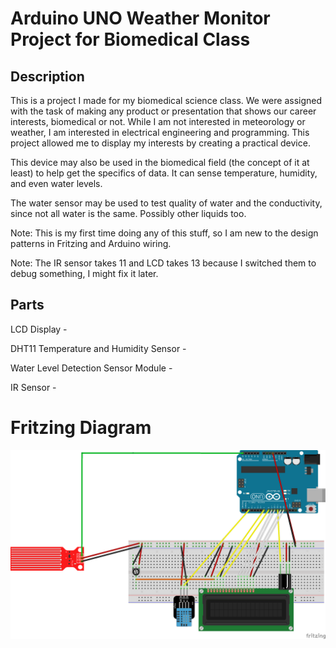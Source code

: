 # **Arduino UNO Weather Monitor Project for Biomedical Class**

## Description

This is a project I made for my biomedical science class. We were assigned with the task of making any product or presentation that shows our career interests, biomedical or not. While I am not interested in meteorology or weather, I am interested in electrical engineering and programming. This project allowed me to display my interests by creating a practical device. 

This device may also be used in the biomedical field (the concept of it at least) to help get the specifics of data. It can sense temperature, humidity, and even water levels.

The water sensor may be used to test quality of water and the conductivity, since not all water is the same. Possibly other liquids too.

Note: This is my first time doing any of this stuff, so I am new to the design patterns in Fritzing and Arduino wiring.

Note: The IR sensor takes 11 and LCD takes 13 because I switched them to debug something, I might fix it later.

## Parts

LCD Display - 

DHT11 Temperature and Humidity Sensor - 

Water Level Detection Sensor Module - 

IR Sensor - 

# Fritzing Diagram

<img title="" src="https://github.com/CobyNguyen/Arduino-UNO-Weather-Monitor/blob/main/weather_monitor_v2_bb.png?raw=true" alt="alt text" data-align="center">
